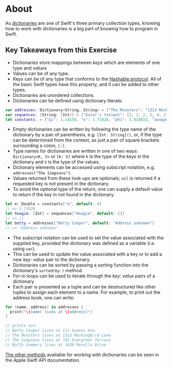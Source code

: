 # About

As [dictionaries][dictionaries] are one of Swift's three primary collection types, knowing how to work with dictionaries is a big part of knowing how to program in Swift.

## Key Takeaways from this Exercise

- Dictionaries store mappings between _keys_ which are elements of one type and _values_
- Values can be of any type.
- Keys can be of any type that conforms to the [Hashable protocol][hashable-protocol-docs]. All of the basic Swift types have this property, and it can be added to other types.
- Dictionaries are unordered collections.
- Dictionaries can be defined using dictionary literals:

```swift
var addresses: Dictionary<String, String> = ["The Munsters": "1313 Mockingbird Lane", "The Simpsons": "742 Evergreen Terrace", "Buffy Summers": "1630 Revello Drive"]
var sequences: [String: [Int]] = ["Euler's totient": [1, 1, 2, 2, 4, 2, 6, 4], "Lazy caterer": [1, 2, 4, 7, 11, 16, 22, 29, 37], "Carmichael": [561, 1105, 1729, 2465, 2821, 6601, 8911, 10585, 15841]]
let constants: = ["pi": 3.14159, "e": 2.71828, "phi": 1.618033, "avogadro": 6.02214076e23]
```

- Empty dictionaries can be written by following the type name of the dictionary by a pair of parenthesis, e.g. `[Int: String]()`, or, if the type can be determined from the context, as just a pair of square brackets surrounding a colon, `[:]`.
- Type names for dictionaries are written in one of two ways: `Dictionary<K, V>` or `[K: V]` where `K` is the type of the keys in the dictionary and `V` is the type of the values.
- Dictionary elements can be accessed using subscript notation, e.g. `addresses["The Simpsons"]`.
- Values returned from these look-ups are optionals; `nil` is returned if a requested key is not present in the dictionary.
- To avoid the optional type of the return, one can supply a default value to return if the key in not found in the dictionary.

```swift
let e: Double = constants["e", default: 0]
// => 2.71828
let hoagie: [Int] = sequences["Hoagie", default: []]
// => []
let betty = addresses["Betty Cooper", default: "Address unknown"]
// => "Address unknown"
```

- The subscript notation can be used to set the value associated with the supplied key, provided the dictionary was defined as a variable (i.e. using `var`).
- This can be used to update the value associated with a key or to add a new _key: value_ pair to the dictionary.
- Dictionaries can be sorted by passing a sorting function into the dictionary's `sorted(by:)` method.
- For-in loops can be used to iterate through the _key: value_ pairs of a dictionary
- Each pair is presented as a tuple and can be destructured like other tuples to assign each element to a name. For example, to print out the address book, one can write:

```swift
for (name, address) in addresses {
  print("\(name) lives at \(address)")
}

// prints out:
// Betty Cooper lives at 111 Queens Ave.
// The Munsters lives at 1313 Mockingbird Lane
// The Simpsons lives at 742 Evergreen Terrace
// Buffy Summers lives at 1630 Revello Drive
```

[The other methods][dictionary-docs] available for working with dictionaries can be seen in the Apple Swift API documentation.

[dictionaries]: https://docs.swift.org/swift-book/LanguageGuide/CollectionTypes.html#ID113
[dictionary-docs]: https://developer.apple.com/documentation/swift/Dictionary
[hashable-protocol-docs]: https://developer.apple.com/documentation/swift/hashable
